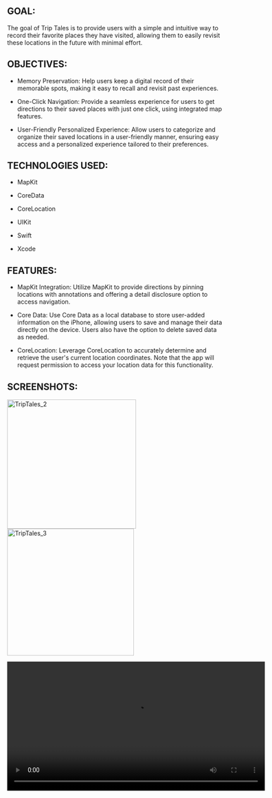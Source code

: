 GOAL:
---
The goal of Trip Tales is to provide users with a simple and intuitive way to record their favorite places they have visited, allowing them to easily revisit these locations in the future with minimal effort.

OBJECTIVES:
---
* Memory Preservation: Help users keep a digital record of their memorable spots, making it easy to recall and revisit past experiences.

* One-Click Navigation: Provide a seamless experience for users to get directions to their saved places with just one click, using integrated map features.

* User-Friendly Personalized Experience: Allow users to categorize and organize their saved locations in a user-friendly manner, ensuring easy access and a personalized experience tailored to their preferences.

TECHNOLOGIES USED:
---
* MapKit

* CoreData

* CoreLocation

* UIKit

* Swift

* Xcode

FEATURES:
---
* MapKit Integration: Utilize MapKit to provide directions by pinning locations with annotations and offering a detail disclosure option to access navigation.

* Core Data: Use Core Data as a local database to store user-added information on the iPhone, allowing users to save and manage their data directly on the device. Users also have the option to delete saved data as needed.

* CoreLocation: Leverage CoreLocation to accurately determine and retrieve the user's current location coordinates. Note that the app will request permission to access your location data for this functionality.


SCREENSHOTS:
---

<img width="300" alt="TripTales_2" src="https://github.com/user-attachments/assets/53ee9776-1b44-48b9-baf2-e5f178540bcb">

<img width="295" alt="TripTales_3" src="https://github.com/user-attachments/assets/564972ee-05ec-4fab-b5b4-282ff387cfd1">

<video width="600" controls><source src="https://github.com/user-attachments/assets/c911b446-5076-4a1b-8ed1-7f6d7bbcc4b4" type="video/mp4">Your browser does not support the video tag.</video>






